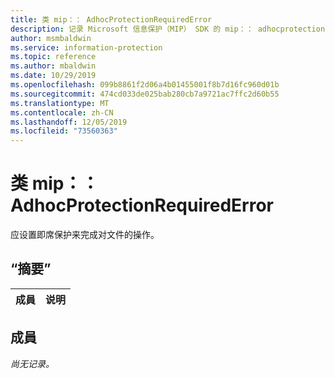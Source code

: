 ```yaml
---
title: 类 mip：： AdhocProtectionRequiredError
description: 记录 Microsoft 信息保护（MIP） SDK 的 mip：： adhocprotectionrequirederror 类。
author: msmbaldwin
ms.service: information-protection
ms.topic: reference
ms.author: mbaldwin
ms.date: 10/29/2019
ms.openlocfilehash: 099b8861f2d06a4b01455001f8b7d16fc960d01b
ms.sourcegitcommit: 474cd033de025bab280cb7a9721ac7ffc2d60b55
ms.translationtype: MT
ms.contentlocale: zh-CN
ms.lasthandoff: 12/05/2019
ms.locfileid: "73560363"
---
```

# <a name="class-mipadhocprotectionrequirederror"></a>类 mip：： AdhocProtectionRequiredError 
应设置即席保护来完成对文件的操作。
  
## <a name="summary"></a>“摘要”
 成員                        | 说明                                
--------------------------------|---------------------------------------------
  
## <a name="members"></a>成員
_尚无记录。_
